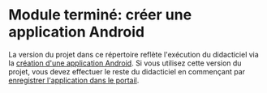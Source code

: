 # <a name="completed-module-create-an-android-app"></a>Module terminé: créer une application Android

La version du projet dans ce répertoire reflète l'exécution du didacticiel via la [création d'une application Android](https://docs.microsoft.com/graph/tutorials/android?tutorial-step=1). Si vous utilisez cette version du projet, vous devez effectuer le reste du didacticiel en commençant par [enregistrer l'application dans le portail](https://docs.microsoft.com/graph/tutorials/android?tutorial-step=2).